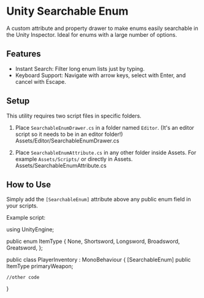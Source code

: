 # Unity Searchable Enum

A custom attribute and property drawer to make enums easily searchable in the Unity Inspector. 
Ideal for enums with a large number of options.


## Features
- Instant Search: Filter long enum lists just by typing.
- Keyboard Support: Navigate with arrow keys, select with Enter, and cancel with Escape.


## Setup

This utility requires two script files in specific folders.

1.  Place `SearchableEnumDrawer.cs` in a folder named `Editor`. (It's an editor script so it needs to be in an editor folder!)
    Assets/Editor/SearchableEnumDrawer.cs

2.  Place `SearchableEnumAttribute.cs` in any other folder inside Assets. For example `Assets/Scripts/` or directly in Assets.
    Assets/SearchableEnumAttribute.cs


## How to Use

Simply add the `[SearchableEnum]` attribute above any public enum field in your scripts.


Example script:

using UnityEngine;

public enum ItemType
{
    None,
    Shortsword,
    Longsword,
    Broadsword,
    Greatsword,
};

public class PlayerInventory : MonoBehaviour
{
    [SearchableEnum]
    public ItemType primaryWeapon;


    //other code
}

